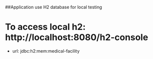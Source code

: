 ##Application use H2 database for local testing

# To access local h2: http://localhost:8080/h2-console
* url: jdbc:h2:mem:medical-facility